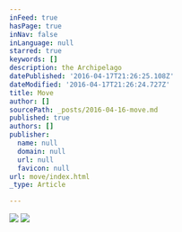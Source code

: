 ```yaml
---
inFeed: true
hasPage: true
inNav: false
inLanguage: null
starred: true
keywords: []
description: the Archipelago
datePublished: '2016-04-17T21:26:25.108Z'
dateModified: '2016-04-17T21:26:24.727Z'
title: Move
author: []
sourcePath: _posts/2016-04-16-move.md
published: true
authors: []
publisher:
  name: null
  domain: null
  url: null
  favicon: null
url: move/index.html
_type: Article

---
```

![](https://s3-us-west-2.amazonaws.com/the-grid-img/p/f6b5ad9cfb8e39350802fa22fdf3c3fd3030393b.jpg)
![](https://the-grid-user-content.s3-us-west-2.amazonaws.com/fbd20fc2-0219-4b6c-8ff0-ae378c9a51fa.jpg)